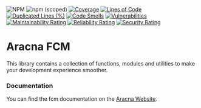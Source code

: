 ![NPM](https://img.shields.io/npm/l/@aracna/fcm)
![npm (scoped)](https://img.shields.io/npm/v/@aracna/fcm)
[![Coverage](https://sonarcloud.io/api/project_badges/measure?project=aracna_fcm&metric=coverage)](https://sonarcloud.io/summary/new_code?id=aracna_fcm)
[![Lines of Code](https://sonarcloud.io/api/project_badges/measure?project=aracna_fcm&metric=ncloc)](https://sonarcloud.io/summary/new_code?id=aracna_fcm)
[![Duplicated Lines (%)](https://sonarcloud.io/api/project_badges/measure?project=aracna_fcm&metric=duplicated_lines_density)](https://sonarcloud.io/summary/new_code?id=aracna_fcm)
[![Code Smells](https://sonarcloud.io/api/project_badges/measure?project=aracna_fcm&metric=code_smells)](https://sonarcloud.io/summary/new_code?id=aracna_fcm)
[![Vulnerabilities](https://sonarcloud.io/api/project_badges/measure?project=aracna_fcm&metric=vulnerabilities)](https://sonarcloud.io/summary/new_code?id=aracna_fcm)
[![Maintainability Rating](https://sonarcloud.io/api/project_badges/measure?project=aracna_fcm&metric=sqale_rating)](https://sonarcloud.io/summary/new_code?id=aracna_fcm)
[![Reliability Rating](https://sonarcloud.io/api/project_badges/measure?project=aracna_fcm&metric=reliability_rating)](https://sonarcloud.io/summary/new_code?id=aracna_fcm)
[![Security Rating](https://sonarcloud.io/api/project_badges/measure?project=aracna_fcm&metric=security_rating)](https://sonarcloud.io/summary/new_code?id=aracna_fcm)

# Aracna FCM

This library contains a collection of functions, modules and utilities to make your development experience smoother.

### Documentation

You can find the fcm documentation on the [Aracna Website](https://aracna.dariosechi.it).
